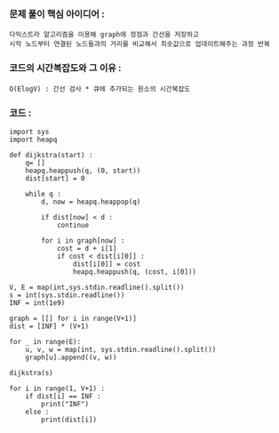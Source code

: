 ### 문제 풀이 핵심 아이디어 :
    다익스트라 알고리즘을 이용해 graph에 정점과 간선을 저장하고
    시작 노드부터 연결된 노드들과의 거리를 비교해서 최솟값으로 업데이트해주는 과정 반복

### 코드의 시간복잡도와 그 이유 :
    O(ElogV) : 간선 검사 * 큐에 추가되는 원소의 시간복잡도

### 코드 :
```
import sys
import heapq

def dijkstra(start) :
    q= []
    heapq.heappush(q, (0, start))
    dist[start] = 0

    while q :
        d, now = heapq.heappop(q)

        if dist[now] < d :
            continue

        for i in graph[now] :
            cost = d + i[1]
            if cost < dist[i[0]] :
                dist[i[0]] = cost
                heapq.heappush(q, (cost, i[0]))

V, E = map(int,sys.stdin.readline().split())
s = int(sys.stdin.readline()) 
INF = int(1e9)

graph = [[] for i in range(V+1)]
dist = [INF] * (V+1) 

for _ in range(E):
    u, v, w = map(int, sys.stdin.readline().split())
    graph[u].append((v, w))

dijkstra(s)

for i in range(1, V+1) :
    if dist[i] == INF :
        print("INF")
    else :
        print(dist[i]) 
```